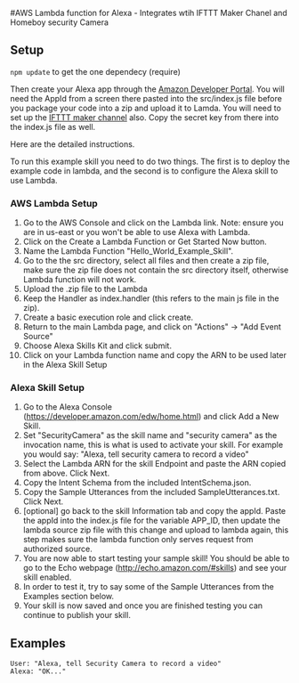 

#AWS Lambda function for Alexa - Integrates wtih IFTTT Maker Chanel and Homeboy security Camera


## Setup

`npm update` to get the one dependecy (require)

Then create your Alexa app through the [Amazon Developer Portal](https://developer.amazon.com). You will need the AppId from a screen there pasted into the src/index.js file before you package your code into a zip and upload it to Lamda. You will need to set up the [IFTTT maker channel](https://ifttt.com/maker) also. Copy the secret key from there into the index.js file as well.

Here are the detailed instructions.

To run this example skill you need to do two things. The first is to deploy the example code in lambda, and the second is to configure the Alexa skill to use Lambda.

### AWS Lambda Setup
1. Go to the AWS Console and click on the Lambda link. Note: ensure you are in us-east or you won't be able to use Alexa with Lambda.
2. Click on the Create a Lambda Function or Get Started Now button.
3. Name the Lambda Function "Hello_World_Example_Skill".
4. Go to the the src directory, select all files and then create a zip file, make sure the zip file does not contain the src directory itself, otherwise Lambda function will not work.
5. Upload the .zip file to the Lambda
6. Keep the Handler as index.handler (this refers to the main js file in the zip).
7. Create a basic execution role and click create.
8. Return to the main Lambda page, and click on "Actions" -> "Add Event Source"
9. Choose Alexa Skills Kit and click submit.
10. Click on your Lambda function name and copy the ARN to be used later in the Alexa Skill Setup

### Alexa Skill Setup
1. Go to the Alexa Console (https://developer.amazon.com/edw/home.html) and click Add a New Skill.
2. Set "SecurityCamera" as the skill name and "security camera" as the invocation name, this is what is used to activate your skill. For example you would say: "Alexa, tell security camera to record a video"
3. Select the Lambda ARN for the skill Endpoint and paste the ARN copied from above. Click Next.
4. Copy the Intent Schema from the included IntentSchema.json.
5. Copy the Sample Utterances from the included SampleUtterances.txt. Click Next.
6. [optional] go back to the skill Information tab and copy the appId. Paste the appId into the index.js file for the variable APP_ID,
   then update the lambda source zip file with this change and upload to lambda again, this step makes sure the lambda function only serves request from authorized source.
7. You are now able to start testing your sample skill! You should be able to go to the Echo webpage (http://echo.amazon.com/#skills) and see your skill enabled.
8. In order to test it, try to say some of the Sample Utterances from the Examples section below.
9. Your skill is now saved and once you are finished testing you can continue to publish your skill.

## Examples
    User: "Alexa, tell Security Camera to record a video"
    Alexa: "OK..."
